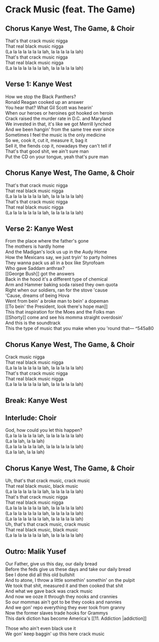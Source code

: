 # Crack Music (feat. The Game)

## Chorus Kanye West, The Game, & Choir

That's that crack music nigga  
That real black music nigga  
(La la la la la la la lah, la la la la la lah)  
That's that crack music nigga  
That real black music nigga  
(La la la la la la la lah, la la la la la lah)

## Verse 1: Kanye West

How we stop the Black Panthers?  
Ronald Reagan cooked up an answer  
You hear that? What Gil Scott was hearin'  
When our heroes or heroines got hooked on heroin  
Crack raised the murder rate in D.C. and Maryland  
We invested in that, it's like we got Merrill lynched  
And we been hangin' from the same tree ever since  
Sometimes I feel the music is the only medicine  
So we, cook it, cut it, measure it, bag it  
Sell it, the fiends cop it, nowadays they can't tell if  
That's that good shit, we ain't sure man  
Put the CD on your tongue, yeah that's pure man

## Chorus Kanye West, The Game, & Choir

That's that crack music nigga  
That real black music nigga  
(La la la la la la la lah, la la la la la lah)  
That's that crack music nigga  
That real black music nigga  
(La la la la la la la lah, la la la la la lah)

## Verse 2: Kanye West

From the place where the father's gone  
The mothers is hardly home  
And the Madigan's lock us up in the Audy Home  
How the Mexicans say, we just tryin' to party holmes  
They wanna pack us all in a box like Styrofoam  
Who gave Saddam anthrax?  
[[George Bush]] got the answers  
Back in the hood it's a different type of chemical  
Arm and Hammer baking soda raised they own quota  
Right when our soldiers, ran for the stove 'cause  
'Cause, dreams of being Hova  
Went from bein' a broke man to bein' a dopeman  
[[To bein' the President, look there's hope man]]  
This that inspiration for the Moes and the Folks man  
[[Shorty]] come and see his momma straight overdosin'  
And this is the soundtrack  
This the type of music that you make when you 'round that— ^545a80

## Chorus Kanye West, The Game, & Choir

Crack music nigga  
That real black music nigga  
(La la la la la la la lah, la la la la la lah)  
That's that crack music nigga  
That real black music nigga  
(La la la la la la la lah, la la la la la lah)

## Break: Kanye West

## Interlude: Choir

God, how could you let this happen?  
(La la la la la la lah, la la la la la la lah)  
(La la lah, la la lah)  
(La la la la la la lah, la la la la la la lah)  
(La la lah, la la lah)

## Chorus Kanye West, The Game, & Choir

Uh, that's that crack music, crack music  
That real black music, black music  
(La la la la la la la lah, la la la la la lah)  
That's that crack music nigga  
That real black music nigga  
(La la la la la la la lah, la la la la la lah)  
(La la la la la la la lah, la la la la la lah)  
(La la la la la la la lah, la la la la la lah)  
Uh, that's that crack music, crack music  
That real black music, black music  
(La la la la la la la lah, la la la la la lah)

## Outro: Malik Yusef

Our Father, give us this day, our daily bread  
Before the feds give us these days and take our daily bread  
See I done did all this old bullshit  
And to atone, I throw a little somethin' somethin' on the pulpit  
We took that shit, measured it and then cooked that shit  
And what we gave back was crack music  
And now we ooze it through they nooks and crannies  
So our mommas ain't got to be they cooks and nannies  
And we gon' repo everything they ever took from granny  
Now the former slaves trade hooks for Grammys  
This dark diction has become America's [[11. Addiction |addiction]]

Those who ain't even black use it  
We gon' keep baggin' up this here crack music
